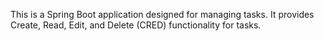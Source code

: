 This is a Spring Boot application designed for managing tasks. It provides Create, Read, Edit, and Delete (CRED) functionality for tasks. 